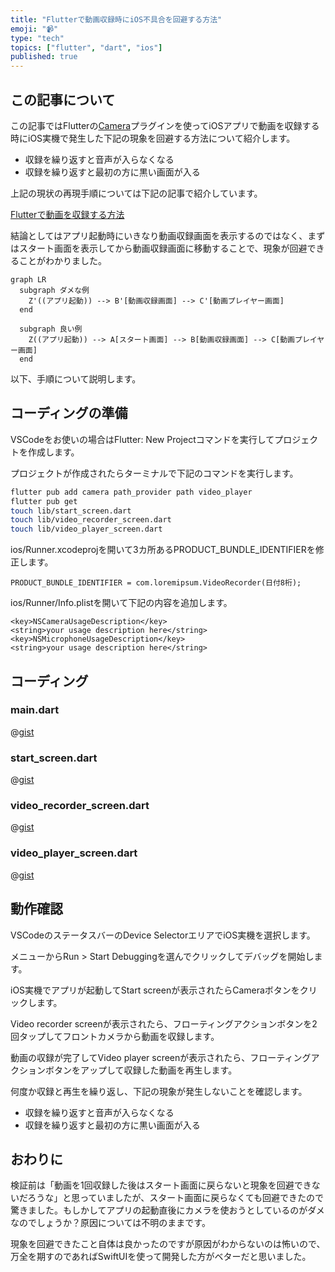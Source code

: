 ```yaml
---
title: "Flutterで動画収録時にiOS不具合を回避する方法"
emoji: "📹"
type: "tech"
topics: ["flutter", "dart", "ios"]
published: true
---
```


## この記事について

この記事ではFlutterの[Camera](https://pub.dev/packages/camera)プラグインを使ってiOSアプリで動画を収録する時にiOS実機で発生した下記の現象を回避する方法について紹介します。

- 収録を繰り返すと音声が入らなくなる
- 収録を繰り返すと最初の方に黒い画面が入る

上記の現状の再現手順については下記の記事で紹介しています。

[Flutterで動画を収録する方法](https://zenn.dev/tatsuyasusukida/articles/how-to-record-video-in-flutter)

結論としてはアプリ起動時にいきなり動画収録画面を表示するのではなく、まずはスタート画面を表示してから動画収録画面に移動することで、現象が回避できることがわかりました。

```mermaid
graph LR
  subgraph ダメな例
    Z'((アプリ起動)) --> B'[動画収録画面] --> C'[動画プレイヤー画面]
  end

  subgraph 良い例
    Z((アプリ起動)) --> A[スタート画面] --> B[動画収録画面] --> C[動画プレイヤー画面]
  end
```

以下、手順について説明します。



## コーディングの準備

VSCodeをお使いの場合はFlutter: New Projectコマンドを実行してプロジェクトを作成します。

プロジェクトが作成されたらターミナルで下記のコマンドを実行します。

```sh
flutter pub add camera path_provider path video_player
flutter pub get
touch lib/start_screen.dart
touch lib/video_recorder_screen.dart
touch lib/video_player_screen.dart
```

ios/Runner.xcodeprojを開いて3カ所あるPRODUCT_BUNDLE_IDENTIFIERを修正します。

```
PRODUCT_BUNDLE_IDENTIFIER = com.loremipsum.VideoRecorder(日付8桁);
```

ios/Runner/Info.plistを開いて下記の内容を追加します。

```
<key>NSCameraUsageDescription</key>
<string>your usage description here</string>
<key>NSMicrophoneUsageDescription</key>
<string>your usage description here</string>
```



## コーディング

### main.dart

@[gist](https://gist.github.com/tatsuyasusukida/a7915c0ab44fcee5aa2e9785331a5876?file=main.dart)

### start_screen.dart

@[gist](https://gist.github.com/tatsuyasusukida/a7915c0ab44fcee5aa2e9785331a5876?file=start_screen.dart)

### video_recorder_screen.dart

@[gist](https://gist.github.com/tatsuyasusukida/a7915c0ab44fcee5aa2e9785331a5876?file=video_recorder_screen.dart)

### video_player_screen.dart

@[gist](https://gist.github.com/tatsuyasusukida/a7915c0ab44fcee5aa2e9785331a5876?file=video_player_screen.dart)



## 動作確認

VSCodeのステータスバーのDevice SelectorエリアでiOS実機を選択します。

メニューからRun > Start Debuggingを選んでクリックしてデバッグを開始します。

iOS実機でアプリが起動してStart screenが表示されたらCameraボタンをクリックします。

Video recorder screenが表示されたら、フローティングアクションボタンを2回タップしてフロントカメラから動画を収録します。

動画の収録が完了してVideo player screenが表示されたら、フローティングアクションボタンをアップして収録した動画を再生します。

何度か収録と再生を繰り返し、下記の現象が発生しないことを確認します。

- 収録を繰り返すと音声が入らなくなる
- 収録を繰り返すと最初の方に黒い画面が入る



## おわりに

検証前は「動画を1回収録した後はスタート画面に戻らないと現象を回避できないだろうな」と思っていましたが、スタート画面に戻らなくても回避できたので驚きました。もしかしてアプリの起動直後にカメラを使おうとしているのがダメなのでしょうか？原因については不明のままです。

現象を回避できたこと自体は良かったのですが原因がわからないのは怖いので、万全を期すのであればSwiftUIを使って開発した方がベターだと思いました。